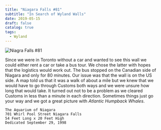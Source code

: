 ```yaml
---
title: "Niagara Falls #81"
subtitle: "In Search of Wyland Walls"
date: 2019-05-15
draft: false
catalog: true
tags:
  - Wyland
---
```


![Niagra Falls #81](../images/81-niagarafalls.jpg)

Since we were in Toronto without a car and wanted to see this wall we could either rent a car or take a bus tour.  We chose the latter with hopes that the logistics would work out.  The bus stopped on the Canadian side of Niagara and only for 80 minutes.  Our issue was that the wall is on the US side. A map told us that it was a walk of about a mile but we knew that we would have to go through Customs both ways and we were unsure how long that would take.  It turned out not to be a problem as we cleared Customs in less than a minute in each direction. Sometimes things just go your way and we got a great picture with _Atlantic Humpback Whales_.

```
The Aquarium of Niagara
701 Whirl Pool Street Niagara Falls
54 Feet Long x 20 Feet High
Dedicated September 29, 1998
```